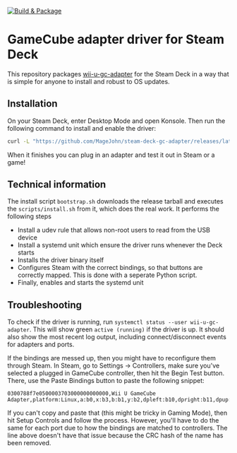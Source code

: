 [![Build & Package](https://github.com/MageJohn/steam-deck-gc-adapter/actions/workflows/build.yaml/badge.svg)](https://github.com/MageJohn/steam-deck-gc-adapter/actions/workflows/build.yaml)

# GameCube adapter driver for Steam Deck

This repository packages [wii-u-gc-adapter](https://github.com/ToadKing/wii-u-gc-adapter) for the Steam Deck in a way that is simple for anyone to install and robust to OS updates.

## Installation

On your Steam Deck, enter Desktop Mode and open Konsole. Then run the following command to install and enable the driver:

```sh
curl -L "https://github.com/MageJohn/steam-deck-gc-adapter/releases/latest/download/bootstrap.sh" | bash
```

When it finishes you can plug in an adapter and test it out in Steam or a game!

## Technical information

The install script `bootstrap.sh` downloads the release tarball and executes the `scripts/install.sh` from it, which does the real work. It performs the following steps

- Install a udev rule that allows non-root users to read from the USB device
- Install a systemd unit which ensure the driver runs whenever the Deck starts
- Installs the driver binary itself
- Configures Steam with the correct bindings, so that buttons are correctly mapped. This is done with a seperate Python script.
- Finally, enables and starts the systemd unit

## Troubleshooting

To check if the driver is running, run `systemctl status --user wii-u-gc-adapter`. This will show green `active (running)` if the driver is up. It should also show the most recent log output, including connect/disconnect events for adapters and ports.

If the bindings are messed up, then you might have to reconfigure them through Steam. In Steam, go to Settings -> Controllers, make sure you've selected a plugged in GameCube controller, then hit the Begin Test button. There, use the Paste Bindings button to paste the following snippet:

```
0300788f7e0500003703000000000000,Wii U GameCube Adapter,platform:Linux,a:b0,x:b3,b:b1,y:b2,dpleft:b10,dpright:b11,dpup:b8,dpdown:b9,leftx:a0,lefty:a1,rightx:a3,righty:a4,lefttrigger:a2,rightshoulder:b6,righttrigger:a5,start:b7,steam:2,hint:!SDL_GAMECONTROLLER_USE_GAMECUBE_LABELS:=1,
```

If you can't copy and paste that (this might be tricky in Gaming Mode), then hit Setup Controls and follow the process. However, you'll have to do the same for each port due to how the bindings are matched to controllers. The line above doesn't have that issue because the CRC hash of the name has been removed.

